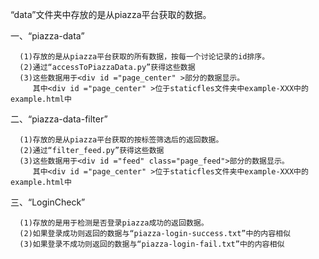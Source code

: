 “data”文件夹中存放的是从piazza平台获取的数据。

一、“piazza-data”

      (1)存放的是从piazza平台获取的所有数据，按每一个讨论记录的id排序。
      (2)通过“accessToPiazzaData.py”获得这些数据
      (3)这些数据用于<div id ="page_center" >部分的数据显示。
         其中<div id ="page_center" >位于staticfles文件夹中example-XXX中的example.html中
     
二、“piazza-data-filter”

      (1)存放的是从piazza平台获取的按标签筛选后的返回数据。
      (2)通过“filter_feed.py”获得这些数据
      (3)这些数据用于<div id ="feed" class="page_feed">部分的数据显示。
         其中<div id ="page_center" >位于staticfles文件夹中example-XXX中的example.html中

三、“LoginCheck”

      (1)存放的是用于检测是否登录piazza成功的返回数据。
      (2)如果登录成功则返回的数据与“piazza-login-success.txt”中的内容相似
      (3)如果登录不成功则返回的数据与“piazza-login-fail.txt”中的内容相似      
